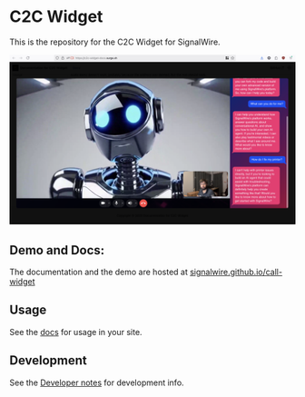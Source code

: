 # C2C Widget

This is the repository for the C2C Widget for SignalWire.

![screenshot of the widget](./doc-for-c2c-widget/docs/screenshot.png)

## Demo and Docs:

The documentation and the demo are hosted at [signalwire.github.io/call-widget](https://signalwire.github.io/call-widget/)

## Usage

See the [docs](https://signalwire.github.io/call-widget/docs) for usage in your site.

## Development

See the [Developer notes](https://signalwire.github.io/call-widget/docs/developer/) for development info.
